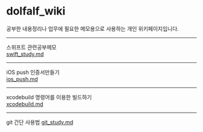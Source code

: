 # dolfalf_wiki

공부한 내용정리나 업무에 필요한 메모용으로 사용하는 개인 위키페이지입니다.

---
스위프트 관련공부메모  
[swift_study.md](https://github.com/dolfalf/dolfalf_wiki/blob/master/swift_study.md)

---
iOS push 인증서만들기  
[ios_push.md](https://github.com/dolfalf/dolfalf_wiki/blob/master/ios_push.md)

---
xcodebuild 명령어를 이용한 빌드하기  
[xcodebuild.md](https://github.com/dolfalf/dolfalf_wiki/blob/master/xcodebuild.md)

---

git 간단 사용법
[git_study.md](https://github.com/dolfalf/dolfalf_wiki/blob/master/git_study.md)
